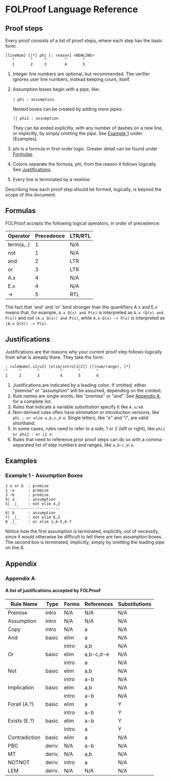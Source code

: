 # FOLProof Language Reference

## Proof steps
Every proof consists of a list of proof steps, where each step has the basic form:

```
[lineNum] [|*] phi [: reason] <NEWLINE>
   ^       ^     ^        ^       ^
   1       2     3        4       5
```

1. Integer line numbers are optional, but recommended. The verifier ignores user line numbers, instead keeping count, itself.
2. Assumption boxes begin with a pipe, like:

   `| phi : assumption`.
   
   Nested boxes can be created by adding more pipes:
   
   `|| phi2 : assumption`
   
   They can be ended explicitly, with any number of dashes on a new line, or implicitly, by simply omitting the pipe.
   See [Example 1](#example-1---assumption-boxes) under [Examples].
3. phi is a formula in first-order logic. Greater detail can be found under [Formulas](#formulas).
4. Colons separate the formula, phi, from the reason it follows logically. See [Justifications](#justifications).
5. Every line is terminated by a newline.


Describing how each proof step should be formed, logically, is beyond the scope of this document.

## Formulas

FOLProof accepts the following logical operators, in order of precedence:

Operator    | Precedence   | LTR/RTL
------------|--------------|--------
term(a,..)  | 1            | N/A
not         | 1            | N/A
and         | 2            | LTR
or          | 3            | LTR
A.x         | 4            | N/A
E.x         | 4            | N/A
->          | 5            | RTL

The fact that 'and' and 'or' bind stronger than the quantifiers A.x and E.x means that, for example, `A.x Q(x) and P(x)` is interpreted as `A.x (Q(x) and P(x))` and *not* `(A.x Q(x)) and P(x)`, while `A.x Q(x) -> P(x)` is interpreted as `(A.x Q(X)) -> P(x)`.

## Justifications

Justifications are the reasons why your current proof step follows logically from what is already there. They take the form:

```
: ruleName[.v1/v2] [elim/intro[1/2]] [[(num/range), ]*]
^     ^       ^         ^       ^       ^
1     2       3         4       5       6
```

1. Justifications are indicated by a leading colon. If omitted, either "premise" or "assumption" will be assumed, depending on the context.
2. Rule names are single words, like "premise" or "and". See [Appendix A](#appendix-a), for a complete list.
3. Rules that indicate a variable substitution specify it like `A.x/x0`.
4. Non-derived rules often have elimination or introduction versions, like `phi : or elim a,b-c,d-e`. Single letters, like "e" and "i", are valid shorthand.
5. In some cases, rules need to refer to a side, 1 or 2 (left or right), like `phi1 or phi2 : or i1 n`.
6. Rules that need to reference prior proof steps can do so with a comma-separated list of step numbers and ranges, like `a,b-c,d-e`.

## Examples

### Example 1 - Assumption Boxes
```
1 a or b  : premise
2 ~a      : premise
3 ~b      : premise
4| a      : assumption
5| _|_    : not elim 4,2
 -----------------------
6| b      : assumption
7| _|_    : not elim 6,3
8 _|_     : or elim 1,4-5,6-7
```
Notice how the first assumption is terminated, explicitly, out of necessity, since it would otherwise be difficult to tell there are two assumption boxes. The second box is terminated, implicitly, simply by omitting the leading pipe on line 8.

## Appendix

### Appendix A
#### A list of justifications accepted by FOLProof

Rule Name     | Type  | Forms       | References | Substitutions
--------------|-------|-------------|------------|--------------
Premise       | intro | N/A         | N/A        | N/A
Assumption    | intro | N/A         | N/A        | N/A
Copy          | intro | N/A         | a          | N/A
And           | basic | elim        | a          | N/A
              |       | intro       | a,b        | N/A
Or            | basic | elim        | a,b-c,d-e  | N/A
              |       | intro       | a          | N/A
Not           | basic | elim        | a,b        | N/A
              |       | intro       | a-b        | N/A
Implication   | basic | elim        | a,b        | N/A
              |       | intro       | a-b        | N/A
Forall (A.?)  | basic | elim        | a          | Y
              |       | intro       | a-b        | Y
Exists (E.?)  | basic | elim        | a-b        | Y
              |       | intro       | a          | Y
Contradiction | basic | elim        | a          | N/A
PBC           | deriv.| N/A         | a-b        | N/A
MT            | deriv.| N/A         | a,b        | N/A
NOTNOT        | deriv.| intro       | a          | N/A
LEM           | deriv.| N/A         | N/A        | N/A
